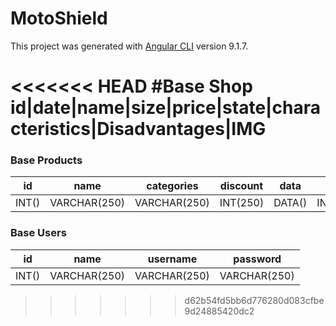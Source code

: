 # MotoShield

This project was generated with [Angular CLI](https://github.com/angular/angular-cli) version 9.1.7.

<<<<<<< HEAD
#Base Shop
id|date|name|size|price|state|characteristics|Disadvantages|IMG
=======
### Base Products
| id | name | categories | discount | data | size | price | state | characteristics | disadvantage | sale | image |
| ------ | ------ | ------ | ------ | ------ | ------ | ------ | ------ | ------ | ------ | ------ | ------ | 
| INT() | VARCHAR(250) | VARCHAR(250) | INT(250) | DATA() | INT(250) | INT(250) | INT(10) | TEXT() | TEXT() | INT(10) | VARCHAR(250) |

### Base Users
| id | name | username | password |
| ------ | ------ | ------ | ------ |
| INT() | VARCHAR(250) | VARCHAR(250) | VARCHAR(250) |
>>>>>>> d62b54fd5bb6d776280d083cfbe9d24885420dc2
